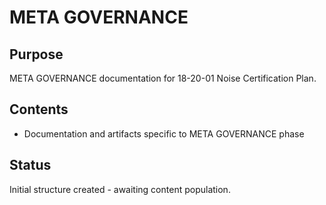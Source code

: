 # META GOVERNANCE

## Purpose
META GOVERNANCE documentation for 18-20-01 Noise Certification Plan.

## Contents
- Documentation and artifacts specific to META GOVERNANCE phase

## Status
Initial structure created - awaiting content population.
